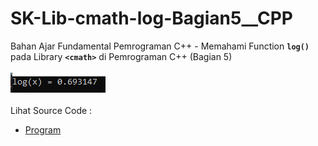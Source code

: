 # SK-Lib-cmath-log-Bagian5__CPP
Bahan Ajar Fundamental Pemrograman C++ - Memahami Function <code><b>log()</b></code> pada Library <code><b>&lt;cmath></b></code> di Pemrograman C++ (Bagian 5)<br><br>
<img src="https://github.com/RizkyKhapidsyah/SK-Lib-cmath-log-Bagian5__CPP/blob/master/SK-Lib-cmath-log-Bagian5__CPP/result/001.PNG"><br><br>
Lihat Source Code : <br>
- <a href="https://github.com/RizkyKhapidsyah/SK-Lib-cmath-log-Bagian5__CPP/blob/master/SK-Lib-cmath-log-Bagian5__CPP/Source.cpp">Program</a>
